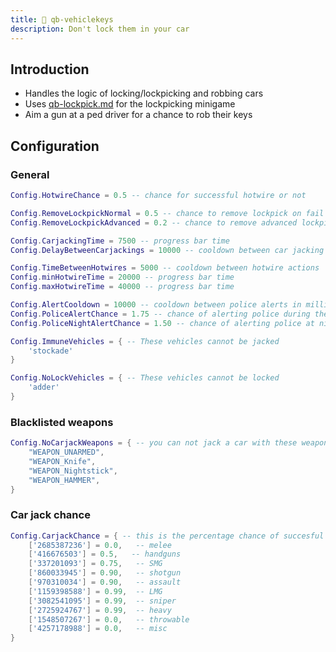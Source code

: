 ```yaml
---
title: 🔑 qb-vehiclekeys
description: Don't lock them in your car
---
```


## Introduction

* Handles the logic of locking/lockpicking and robbing cars
* Uses [qb-lockpick.md](qb-lockpick.md "mention") for the lockpicking minigame
* Aim a gun at a ped driver for a chance to rob their keys

## Configuration

### General

```lua
Config.HotwireChance = 0.5 -- chance for successful hotwire or not

Config.RemoveLockpickNormal = 0.5 -- chance to remove lockpick on fail
Config.RemoveLockpickAdvanced = 0.2 -- chance to remove advanced lockpick on fail

Config.CarjackingTime = 7500 -- progress bar time
Config.DelayBetweenCarjackings = 10000 -- cooldown between car jacking

Config.TimeBetweenHotwires = 5000 -- cooldown between hotwire actions
Config.minHotwireTime = 20000 -- progress bar time
Config.maxHotwireTime = 40000 -- progress bar time

Config.AlertCooldown = 10000 -- cooldown between police alerts in milliseconds
Config.PoliceAlertChance = 1.75 -- chance of alerting police during the day
Config.PoliceNightAlertChance = 1.50 -- chance of alerting police at night

Config.ImmuneVehicles = { -- These vehicles cannot be jacked
    'stockade'
}

Config.NoLockVehicles = { -- These vehicles cannot be locked
    'adder'
}
```

### Blacklisted weapons

```lua
Config.NoCarjackWeapons = { -- you can not jack a car with these weapons
    "WEAPON_UNARMED",
    "WEAPON_Knife",
    "WEAPON_Nightstick",
    "WEAPON_HAMMER",
}
```

### Car jack chance

```lua
Config.CarjackChance = { -- this is the percentage chance of succesful car jacking
    ['2685387236'] = 0.0,   -- melee
    ['416676503'] = 0.5,   -- handguns
    ['337201093'] = 0.75,   -- SMG
    ['860033945'] = 0.90,   -- shotgun
    ['970310034'] = 0.90,   -- assault
    ['1159398588'] = 0.99,  -- LMG
    ['3082541095'] = 0.99,  -- sniper
    ['2725924767'] = 0.99,  -- heavy
    ['1548507267'] = 0.0,   -- throwable
    ['4257178988'] = 0.0,   -- misc
}
```
